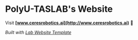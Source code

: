 
# PolyU-TASLAB's Website

Visit **[www.ceresrobotics.ai](http://www.ceresrobotics.ai)** 🚀

_Built with [Lab Website Template](https://greene-lab.gitbook.io/lab-website-template-docs)_
